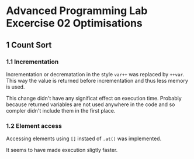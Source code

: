 # Advanced Programming Lab Excercise 02 Optimisations

## 1 Count Sort

### 1.1 Incrementation
Incrementation or decrematation in the style `var++` was replaced by `++var`. This way the value is returned before incrementation and thus less memory is used.

This change didn't have any significat effect on execution time. Probably because returned variables are not used anywhere in the code and so compler didn't include them in the first place.

### 1.2 Element access
Accessing elements using `[]` instaed of `.at()` was implemented.

It seems to have made execution sligtly faster.
